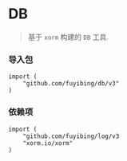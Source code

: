 # DB

> 基于 `xorm` 构建的 `DB` 工具.

### 导入包

```
import (
    "github.com/fuyibing/db/v3"
)
```

### 依赖项

```
import (
    "github.com/fuyibing/log/v3
    "xorm.io/xorm"
)
```
